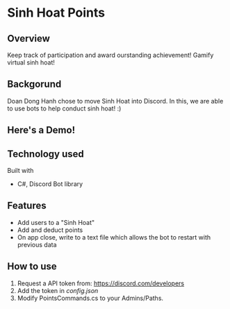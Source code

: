 # Sinh Hoat Points

## Overview

Keep track of participation and award ourstanding achievement! Gamify virtual sinh hoat!

## Backgorund

Doan Dong Hanh chose to move Sinh Hoat into Discord. In this, we are able to use bots to help conduct sinh hoat! :) 

## Here's a Demo! 



## Technology used

Built with

  - C#, Discord Bot library

## Features

- Add users to a "Sinh Hoat"
- Add and deduct points
- On app close, write to a text file which allows the bot to restart with previous data

## How to use

1. Request a API token from: https://discord.com/developers
2. Add the token in *config.json*
3. Modify PointsCommands.cs to your Admins/Paths. 
